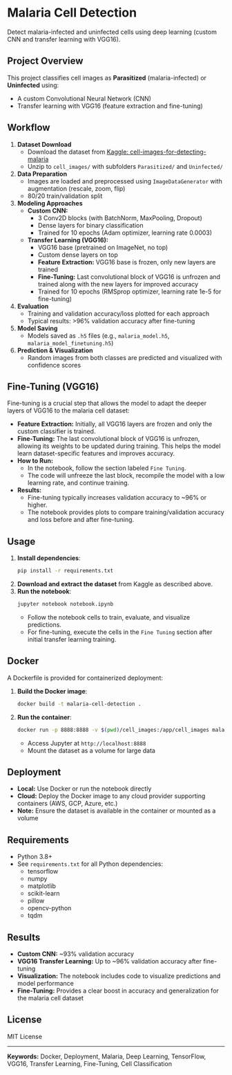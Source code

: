 # Malaria Cell Detection

Detect malaria-infected and uninfected cells using deep learning (custom CNN and transfer learning with VGG16).

## Project Overview
This project classifies cell images as **Parasitized** (malaria-infected) or **Uninfected** using:
- A custom Convolutional Neural Network (CNN)
- Transfer learning with VGG16 (feature extraction and fine-tuning)

## Workflow
1. **Dataset Download**
   - Download the dataset from [Kaggle: cell-images-for-detecting-malaria](https://www.kaggle.com/datasets/iarunava/cell-images-for-detecting-malaria)
   - Unzip to `cell_images/` with subfolders `Parasitized/` and `Uninfected/`
2. **Data Preparation**
   - Images are loaded and preprocessed using `ImageDataGenerator` with augmentation (rescale, zoom, flip)
   - 80/20 train/validation split
3. **Modeling Approaches**
   - **Custom CNN:**
     - 3 Conv2D blocks (with BatchNorm, MaxPooling, Dropout)
     - Dense layers for binary classification
     - Trained for 10 epochs (Adam optimizer, learning rate 0.0003)
   - **Transfer Learning (VGG16):**
     - VGG16 base (pretrained on ImageNet, no top)
     - Custom dense layers on top
     - **Feature Extraction:** VGG16 base is frozen, only new layers are trained
     - **Fine-Tuning:** Last convolutional block of VGG16 is unfrozen and trained along with the new layers for improved accuracy
     - Trained for 10 epochs (RMSprop optimizer, learning rate 1e-5 for fine-tuning)
4. **Evaluation**
   - Training and validation accuracy/loss plotted for each approach
   - Typical results: >96% validation accuracy after fine-tuning
5. **Model Saving**
   - Models saved as `.h5` files (e.g., `malaria_model.h5`, `malaria_model_finetuning.h5`)
6. **Prediction & Visualization**
   - Random images from both classes are predicted and visualized with confidence scores

## Fine-Tuning (VGG16)
Fine-tuning is a crucial step that allows the model to adapt the deeper layers of VGG16 to the malaria cell dataset:
- **Feature Extraction:** Initially, all VGG16 layers are frozen and only the custom classifier is trained.
- **Fine-Tuning:** The last convolutional block of VGG16 is unfrozen, allowing its weights to be updated during training. This helps the model learn dataset-specific features and improves accuracy.
- **How to Run:**
  - In the notebook, follow the section labeled `Fine Tuning`.
  - The code will unfreeze the last block, recompile the model with a low learning rate, and continue training.
- **Results:**
  - Fine-tuning typically increases validation accuracy to ~96% or higher.
  - The notebook provides plots to compare training/validation accuracy and loss before and after fine-tuning.

## Usage
1. **Install dependencies**:
   ```bash
   pip install -r requirements.txt
   ```
2. **Download and extract the dataset** from Kaggle as described above.
3. **Run the notebook**:
   ```bash
   jupyter notebook notebook.ipynb
   ```
   - Follow the notebook cells to train, evaluate, and visualize predictions.
   - For fine-tuning, execute the cells in the `Fine Tuning` section after initial transfer learning training.

## Docker
A Dockerfile is provided for containerized deployment:

1. **Build the Docker image**:
   ```bash
   docker build -t malaria-cell-detection .
   ```
2. **Run the container**:
   ```bash
   docker run -p 8888:8888 -v $(pwd)/cell_images:/app/cell_images malaria-cell-detection
   ```
   - Access Jupyter at `http://localhost:8888`
   - Mount the dataset as a volume for large data

## Deployment
- **Local:** Use Docker or run the notebook directly
- **Cloud:** Deploy the Docker image to any cloud provider supporting containers (AWS, GCP, Azure, etc.)
- **Note:** Ensure the dataset is available in the container or mounted as a volume

## Requirements
- Python 3.8+
- See `requirements.txt` for all Python dependencies:
  - tensorflow
  - numpy
  - matplotlib
  - scikit-learn
  - pillow
  - opencv-python
  - tqdm

## Results
- **Custom CNN:** ~93% validation accuracy
- **VGG16 Transfer Learning:** Up to ~96% validation accuracy after fine-tuning
- **Visualization:** The notebook includes code to visualize predictions and model performance
- **Fine-Tuning:** Provides a clear boost in accuracy and generalization for the malaria cell dataset

## License
MIT License

---
**Keywords:** Docker, Deployment, Malaria, Deep Learning, TensorFlow, VGG16, Transfer Learning, Fine-Tuning, Cell Classification 